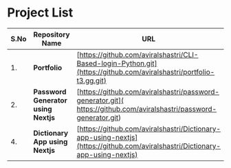# Project List

| S.No | Repository Name | URL                  | Status | Demo |
|---|------------------|-------------------|------| ---- |
|1. | __Portfolio__ | [https://github.com/aviralshastri/CLI-Based-login-Python.git](https://github.com/aviralshastri/portfolio-t3.gg.git) |Complete | [Link](https://aviral-shastri-portfolio.vercel.app/) |
|2. | __Password Generator using Nextjs__ | [https://github.com/aviralshastri/password-generator.git]( https://github.com/aviralshastri/password-generator.git) |complete | [Link](https://password-generator-lac-five.vercel.app/) |
|4. | __Dictionary App using Nextjs__ | [https://github.com/aviralshastri/Dictionary-app-using-nextjs](https://github.com/aviralshastri/Dictionary-app-using-nextjs)|complete | [Link](https://dictionary-gbbbqkwrs-aviral-shastris-projects.vercel.app/) |
